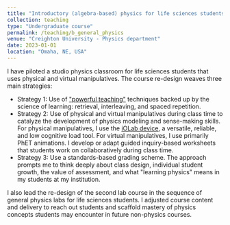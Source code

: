```yaml
---
title: "Introductory (algebra-based) physics for life sciences students"
collection: teaching
type: "Undergraduate course"
permalink: /teaching/b_general_physics
venue: "Creighton University - Physics department"
date: 2023-01-01
location: "Omaha, NE, USA"
---
```


I have piloted a studio physics classroom for life sciences students that uses physical and virtual manipulatives. The course re-design weaves three main strategies:

* Strategy 1: Use of ["powerful teaching"](https://www.powerfulteaching.org/) techniques backed up by the science of learning: retrieval, interleaving, and spaced repetition.
* Strategy 2: Use of physical and virtual manipulatives during class time to catalyze the development of physics modeling and sense-making skills. For physical manipulatives, I use the [iOLab device](http://www.iolab.science/), a versatile, reliable, and low cognitive load tool. For virtual manipulatives, I use primarily PhET animations. I develop or adapt guided inquiry-based worksheets that students work on collaboratively during class time. 
* Strategy 3: Use a standards-based grading scheme. The approach prompts me to think deeply about class design, individual student growth, the value of assessment, and what "learning physics" means in my students at my institution. 

I also lead the re-design of the second lab course in the sequence of general physics labs for life sciences students. I adjusted course content and delivery to reach out students and scaffold mastery of physics concepts students may encounter in future non-physics courses.
